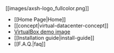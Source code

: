 [[images/axsh-logo_fullcolor.png]]

+ [[Home Page|Home]]
+ [[concept|virtual-datacenter-concept]]
+ [VirtualBox demo image](http://wakameusersgroup.org/demo_image.html)
+ [[Installation guide|install-guide]]
+ [[F.A.Q.|faq]]
